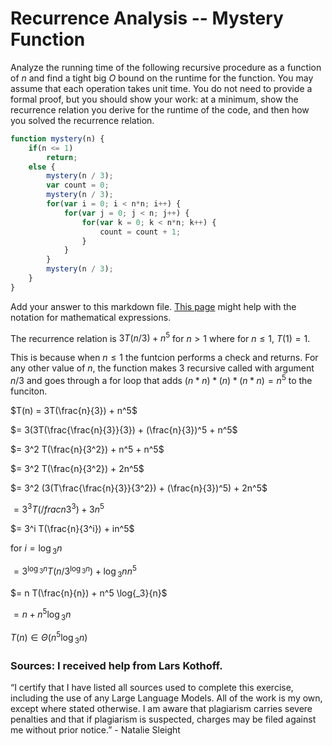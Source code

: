 # Recurrence Analysis -- Mystery Function

Analyze the running time of the following recursive procedure as a function of
$n$ and find a tight big $O$ bound on the runtime for the function. You may
assume that each operation takes unit time. You do not need to provide a formal
proof, but you should show your work: at a minimum, show the recurrence relation
you derive for the runtime of the code, and then how you solved the recurrence
relation.

```javascript
function mystery(n) {
    if(n <= 1)
        return;
    else {
        mystery(n / 3);
        var count = 0;
        mystery(n / 3);
        for(var i = 0; i < n*n; i++) {
            for(var j = 0; j < n; j++) {
                for(var k = 0; k < n*n; k++) {
                    count = count + 1;
                }
            }
        }
        mystery(n / 3);
    }
}
```


Add your answer to this markdown file. [This
page](https://docs.github.com/en/get-started/writing-on-github/working-with-advanced-formatting/writing-mathematical-expressions)
might help with the notation for mathematical expressions.


The recurrence relation is $3T(n/3) + n^5$ for $n > 1$ where for $n ≤ 1$, $T(1) = 1$.

This is because when $n ≤ 1$ the funtcion performs a check and returns. For any other value of $n$, the function makes 3 recursive called with argument $n/3$ and goes through 
a for loop that adds $(n* n) * (n) * (n*n) = n^5$ to the funciton.

$T(n) = 3T(\frac{n}{3}) + n^5$

$= 3(3T(\frac{\frac{n}{3}}{3}) + (\frac{n}{3})^5 + n^5$

$= 3^2 T(\frac{n}{3^2}) + n^5 + n^5$

$= 3^2 T(\frac{n}{3^2}) + 2n^5$

$= 3^2 (3(T\frac{\frac{n}{3}}{3^2}) + (\frac{n}{3})^5) + 2n^5$

$= 3^3 T(/frac{n}{3^3}) + 3n^5$

$= 3^i T(\frac{n}{3^i}) + in^5$
    
for $i = \log{_3}{n}$

$= 3^{\log{_3}{n}} T(n/3^{\log{_3}{n}}) + \log{_3}{n} n^5$

$= n T(\frac{n}{n}) + n^5 \log{_3}{n}$

$= n + n^5 \log{_3}{n}$

$T(n) ∈ Θ(n^5 \log{_3}{n})$

### Sources: I received help from Lars Kothoff.

“I certify that I have listed all sources used to complete this exercise, including the use of any Large Language Models. All of the work is my own, except where stated otherwise. I am aware that plagiarism carries severe penalties and that if plagiarism is suspected, charges may be filed against me without prior notice.” - Natalie Sleight 


